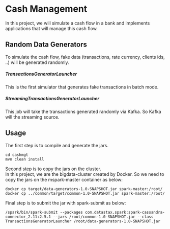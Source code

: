 # Cash Management
In this project, we will simulate a cash flow in a bank and implements applications that will manage this cash flow.

## Random Data Generators
To simulate the cash flow, fake data (transactions, rate currency, clients ids, ..) will be generated randomly.
##### TransactionsGeneratorLauncher
This is the first simulator that generates fake transactions in batch mode.  

##### StreamingTransactionsGeneratorLauncher
This job will take the transactions generated randomly via Kafka.
So Kafka will the streaming source.  

## Usage
The first step is to compile and generate the jars.
```
cd cashmgt
mvn clean install
```
Second step is to copy the jars on the cluster.  
In this project, we are the bigdata-cluster created by Docker. So we need to copy the jars on the mspark-master container as below:
```
docker cp target/data-generators-1.0-SNAPSHOT.jar spark-master:/root/
docker cp ../common/target/common-1.0-SNAPSHOT.jar spark-master:/root/ 
```
Final step is to submit the jar with spark-submit as below:
```
/spark/bin/spark-submit --packages com.datastax.spark:spark-cassandra-connector_2.11:2.5.1 --jars /root/common-1.0-SNAPSHOT.jar --class TransactionsGeneratorLauncher /root/data-generators-1.0-SNAPSHOT.jar
```